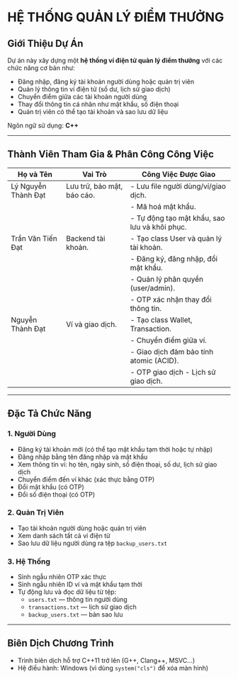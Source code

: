 # HỆ THỐNG QUẢN LÝ ĐIỂM THƯỞNG

## Giới Thiệu Dự Án

Dự án này xây dựng một **hệ thống ví điện tử quản lý điểm thưởng** với các chức năng cơ bản như:
- Đăng nhập, đăng ký tài khoản người dùng hoặc quản trị viên
- Quản lý thông tin ví điện tử (số dư, lịch sử giao dịch)
- Chuyển điểm giữa các tài khoản người dùng
- Thay đổi thông tin cá nhân như mật khẩu, số điện thoại
- Quản trị viên có thể tạo tài khoản và sao lưu dữ liệu

Ngôn ngữ sử dụng: **C++**

---

##  Thành Viên Tham Gia & Phân Công Công Việc

| Họ và Tên              | Vai Trò                         | Công Việc Được Giao                                  |
|------------------------|---------------------------------|------------------------------------------------------|
| Lý Nguyễn Thành Đạt    | Lưu trữ, bảo mật, báo cáo.      |- Lưu file người dùng/ví/giao dịch.                   |
|                        |                                 |- Mã hoá mật khẩu.                                    |
|                        |                                 |- Tự động tạo mật khẩu, sao lưu và khôi phục.         |
| Trần Văn Tiến Đạt      | Backend tài khoản.              |- Tạo class User và quản lý tài khoản.                |
|                        |                                 |- Đăng ký, đăng nhập, đổi mật khẩu.                   |
|                        |                                 |- Quản lý phân quyền (user/admin).                    | 
|                        |                                 |- OTP xác nhận thay đổi thông tin.                    |
| Nguyễn Thành Đạt       | Ví và giao dịch.                |- Tạo class Wallet, Transaction.                      |
|                        |                                 |- Chuyển điểm giữa ví.                                |
|                        |                                 |- Giao dịch đảm bảo tính atomic (ACID).               |
|                        |                                 |- OTP giao dịch - Lịch sử giao dịch.                  |

---

## Đặc Tả Chức Năng

### 1. Người Dùng
- Đăng ký tài khoản mới (có thể tạo mật khẩu tạm thời hoặc tự nhập)
- Đăng nhập bằng tên đăng nhập và mật khẩu
- Xem thông tin ví: họ tên, ngày sinh, số điện thoại, số dư, lịch sử giao dịch
- Chuyển điểm đến ví khác (xác thực bằng OTP)
- Đổi mật khẩu (có OTP)
- Đổi số điện thoại (có OTP)

### 2. Quản Trị Viên
- Tạo tài khoản người dùng hoặc quản trị viên
- Xem danh sách tất cả ví điện tử
- Sao lưu dữ liệu người dùng ra tệp `backup_users.txt`

### 3. Hệ Thống
- Sinh ngẫu nhiên OTP xác thực
- Sinh ngẫu nhiên ID ví và mật khẩu tạm thời
- Tự động lưu và đọc dữ liệu từ tệp:
  - `users.txt` — thông tin người dùng
  - `transactions.txt` — lịch sử giao dịch
  - `backup_users.txt` — bản sao lưu

---

## Biên Dịch Chương Trình
- Trình biên dịch hỗ trợ C++11 trở lên (G++, Clang++, MSVC...)
- Hệ điều hành: Windows (vì dùng `system("cls")` để xóa màn hình)
